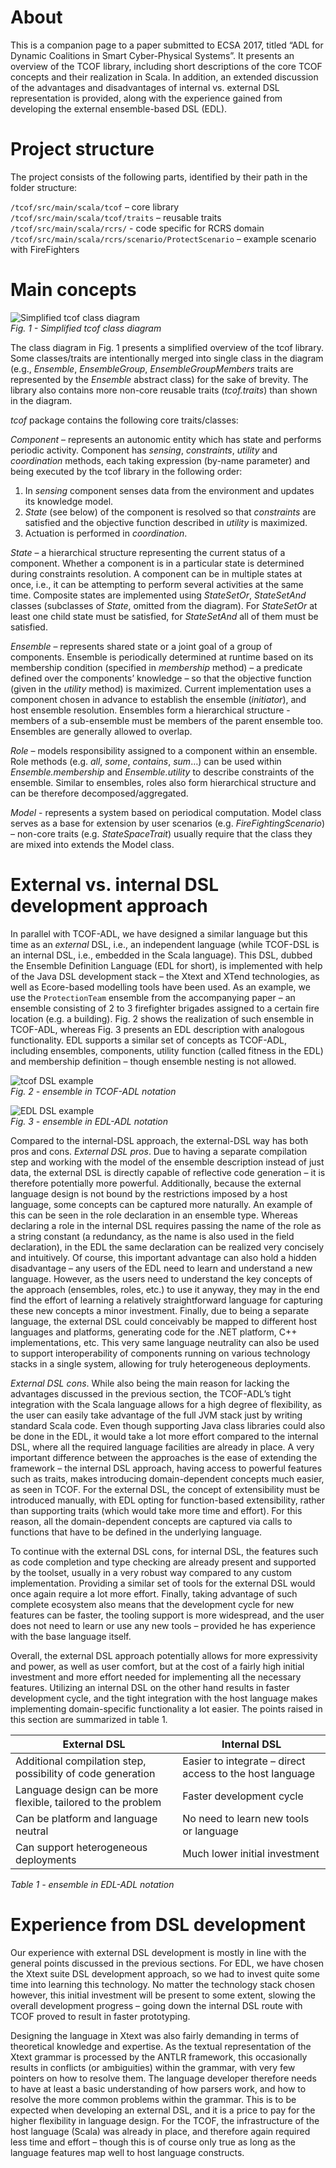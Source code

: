 # About

This is a companion page to a paper submitted to ECSA 2017, titled “ADL for Dynamic Coalitions in Smart Cyber-Physical Systems”. It presents an overview of the TCOF library, including short descriptions of the core TCOF concepts and their realization in Scala. In addition, an extended discussion of the advantages and disadvantages of internal vs. external DSL representation is provided, along with the experience gained from developing the external ensemble-based DSL (EDL).

# Project structure
The project consists of the following parts, identified by their path in the folder structure:

`/tcof/src/main/scala/tcof` – core library  
`/tcof/src/main/scala/tcof/traits` – reusable traits  
`/tcof/src/main/scala/rcrs/` - code specific for RCRS domain  
`/tcof/src/main/scala/rcrs/scenario/ProtectScenario` – example scenario with FireFighters  

# Main concepts

![Simplified tcof class diagram](https://github.com/d3scomp/tcof/blob/master/doc/tcof-class-diagram.png "Simplified tcof class diagram")  
_Fig. 1 - Simplified tcof class diagram_

The class diagram in Fig. 1 presents a simplified overview of the tcof library. Some classes/traits are intentionally merged into single class in the diagram (e.g., _Ensemble_, _EnsembleGroup_, _EnsembleGroupMembers_ traits are represented by the _Ensemble_ abstract class) for the sake of brevity. The library also contains more non-core reusable traits (_tcof.traits_) than shown in the diagram.

_tcof_ package contains the following core traits/classes:

_Component_ – represents an autonomic entity which has state and performs periodic activity. Component has _sensing_, _constraints_, _utility_ and _coordination_ methods, each taking expression (by-name parameter) and being executed by the tcof library in the following order:
1.	In _sensing_ component senses data from the environment and updates its knowledge model.
2.	_State_ (see below) of the component is resolved so that _constraints_ are satisfied and the objective function described in _utility_ is maximized.
3.	Actuation is performed in _coordination_.

_State_ – a hierarchical structure representing the current status of a component. Whether a component is in a particular state is determined during constraints resolution. A component can be in multiple states at once, i.e., it can be attempting to perform several activities at the same time. Composite states are implemented using _StateSetOr_, _StateSetAnd_ classes (subclasses of _State_, omitted from the diagram). For _StateSetOr_ at least one child state must be satisfied, for _StateSetAnd_ all of them must be satisfied.

_Ensemble_ – represents shared state or a joint goal of a group of components. Ensemble is periodically determined at runtime based on its membership condition (specified in _membership_ method) – a predicate defined over the components’ knowledge – so that the objective function (given in the _utility_ method) is maximized. Current implementation uses a component chosen in advance to establish the ensemble (_initiator_), and host ensemble resolution. 
Ensembles form a hierarchical structure - members of a sub-ensemble must be members of the parent ensemble too. Ensembles are generally allowed to overlap.

_Role_ – models responsibility assigned to a component within an ensemble. Role methods (e.g. _all_, _some_, _contains_, _sum_…) can be used within _Ensemble.membership_ and _Ensemble.utility_ to describe constraints of the ensemble. Similar to ensembles, roles also form hierarchical structure and can be therefore decomposed/aggregated.

_Model_ - represents a system based on periodical computation. Model class serves as a base for extension by user scenarios (e.g. _FireFightingScenario_) – non-core traits (e.g. _StateSpaceTrait_) usually require that the class they are mixed into extends the Model class.

# External vs. internal DSL development approach

In parallel with TCOF-ADL, we have designed a similar language but this time as an _external_ DSL, i.e., an independent language (while TCOF-DSL is an internal DSL, i.e., embedded in the Scala language). This DSL, dubbed the Ensemble Definition Language (EDL for short), is implemented with help of the Java DSL development stack – the Xtext and XTend technologies, as well as Ecore-based modelling tools have been used. As an example, we use the `ProtectionTeam` ensemble from the accompanying paper – an ensemble consisting of 2 to 3 firefighter brigades assigned to a certain fire location (e.g. a building). Fig. 2 shows the realization of such ensemble in TCOF-ADL, whereas Fig. 3 presents an EDL description with analogous functionality. EDL supports a similar set of concepts as TCOF-ADL, including ensembles, components, utility function (called fitness in the EDL) and membership definition – though ensemble nesting is not allowed.

![tcof DSL example](https://github.com/d3scomp/tcof/blob/master/doc/tcof-code.png "TCOF-ADL example")  
_Fig. 2 - ensemble in TCOF-ADL notation_

![EDL DSL example](https://github.com/d3scomp/tcof/blob/master/doc/edl-code.png "EDL-ADL example")  
_Fig. 3 - ensemble in EDL-ADL notation_

Compared to the internal-DSL approach, the external-DSL way has both pros and cons.
*External DSL pros*. Due to having a separate compilation step and working with the model of the ensemble description instead of just data, the external DSL is directly capable of reflective code generation – it is therefore potentially more powerful. Additionally, because the external language design is not bound by the restrictions imposed by a host language, some concepts can be captured more naturally. An example of this can be seen in the role declaration in an ensemble type. Whereas declaring a role in the internal DSL requires passing the name of the role as a string constant (a redundancy, as the name is also used in the field declaration), in the EDL the same declaration can be realized very concisely and intuitively. Of course, this important advantage can also hold a hidden disadvantage – any users of the EDL need to learn and understand a new language. However, as the users need to understand the key concepts of the approach (ensembles, roles, etc.) to use it anyway, they may in the end find the effort of learning a relatively straightforward language for capturing these new concepts a minor investment. Finally, due to being a separate language, the external DSL could conceivably be mapped to different host languages and platforms, generating code for the .NET platform, C++ implementations, etc. This very same language neutrality can also be used to support interoperability of components running on various technology stacks in a single system, allowing for truly heterogeneous deployments.

*External DSL cons*. While also being the main reason for lacking the advantages discussed in the previous section, the TCOF-ADL’s tight integration with the Scala language allows for a high degree of flexibility, as the user can easily take advantage of the full JVM stack just by writing standard Scala code. Even though supporting Java class libraries could also be done in the EDL, it would take a lot more effort compared to the internal DSL, where all the required language facilities are already in place. A very important difference between the approaches is the ease of extending the framework – the internal DSL approach, having access to powerful features such as traits, makes introducing domain-dependent concepts much easier, as seen in TCOF. For the external DSL, the concept of extensibility must be introduced manually, with EDL opting for function-based extensibility, rather than supporting traits (which would take more time and effort). For this reason, all the domain-dependent concepts are captured via calls to functions that have to be defined in the underlying language. 

To continue with the external DSL cons, for internal DSL, the features such as code completion and type checking are already present and supported by the toolset, usually in a very robust way compared to any custom implementation. Providing a similar set of tools for the external DSL would once again require a lot more effort. Finally, taking advantage of such complete ecosystem also means that the development cycle for new features can be faster, the tooling support is more widespread, and the user does not need to learn or use any new tools – provided he has experience with the base language itself.

Overall, the external DSL approach potentially allows for more expressivity and power, as well as user comfort, but at the cost of a fairly high initial investment and more effort needed for implementing all the necessary features. Utilizing an internal DSL on the other hand results in faster development cycle, and the tight integration with the host language makes implementing domain-specific functionality a lot easier. The points raised in this section are summarized in table 1.

External DSL | Internal DSL
--- | ---
Additional compilation step, possibility of code generation | Easier to integrate – direct access to the host language
Language design can be more flexible, tailored to the problem | Faster development cycle
Can be platform and language neutral | No need to learn new tools or language
Can support heterogeneous deployments	| Much lower initial investment

_Table 1 - ensemble in EDL-ADL notation_

# Experience from DSL development

Our experience with external DSL development is mostly in line with the general points discussed in the previous sections. For EDL, we have chosen the Xtext suite DSL development approach, so we had to invest quite some time into learning this technology. No matter the technology stack chosen however, this initial investment will be present to some extent, slowing the overall development progress – going down the internal DSL route with TCOF proved to result in faster prototyping.

Designing the language in Xtext was also fairly demanding in terms of theoretical knowledge and expertise. As the textual representation of the Xtext grammar is processed by the ANTLR framework, this occasionally results in conflicts (or ambiguities) within the grammar, with very few pointers on how to resolve them. The language developer therefore needs to have at least a basic understanding of how parsers work, and how to resolve the more common problems within the grammar. This is to be expected when developing an external DSL, and it is a price to pay for the higher flexibility in language design. For the TCOF, the infrastructure of the host language (Scala) was already in place, and therefore again required less time and effort – though this is of course only true as long as the language features map well to host language constructs.


